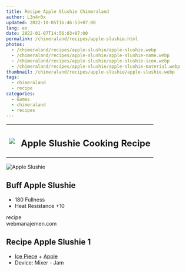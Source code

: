 ```yaml
---
title: Recipe Apple Slushie Chimeraland
author: L3n4r0x
updated: 2022-10-05T16:46:53+07:00
lang: en
date: 2022-01-07T14:56:03+07:00
permalink: /chimeraland/recipes/apple-slushie.html
photos:
  - /chimeraland/recipes/apple-slushie/apple-slushie.webp
  - /chimeraland/recipes/apple-slushie/apple-slushie-name.webp
  - /chimeraland/recipes/apple-slushie/apple-slushie-icon.webp
  - /chimeraland/recipes/apple-slushie/apple-slushie-material.webp
thumbnail: /chimeraland/recipes/apple-slushie/apple-slushie.webp
tags:
  - chimeraland
  - recipe
categories:
  - Games
  - chimeraland
  - recipes
---
```


<section id="bootstrap-wrapper">
  <link
    rel="stylesheet"
    href="https://rawcdn.githack.com/dimaslanjaka/Web-Manajemen/870a349/css/bootstrap-5-3-0-alpha3-wrapper.css"
  />
  <div class="row mb-2">
    <div class="col-md-12 mb-2">
      <table class="table" id="post-info">
        <tbody>
          <tr>
            <td>
              <img
                class="d-inline-block me-2"
                src="/chimeraland/recipes/apple-slushie/apple-slushie-icon.webp"
                width="auto"
                height="auto"
              />
            </td>
            <td><h1 class="fs-5">Apple Slushie Cooking Recipe</h1></td>
          </tr>
        </tbody>
      </table>
    </div>
  </div>
  <div class="card mb-2 bg-dark text-light">
    <div class="row g-0">
      <div class="col-sm-4 position-relative mb-2">
        <img
          src="/chimeraland/recipes/apple-slushie/apple-slushie-material.webp"
          class="card-img fit-cover w-100 h-100"
          alt="Apple Slushie"
          data-fancybox="true"
        />
      </div>
      <div class="col-sm-8 mb-2">
        <div class="card-body">
          <h2 class="card-title fs-5">Buff Apple Slushie</h2>
          <div class="card-text">
            <ul>
              <li>180 Fullness</li>
              <li>Heat Resistance +10</li>
            </ul>
          </div>
          <span class="badge rounded-pill bg-dark text-white">recipe</span>
        </div>
        <div class="card-footer text-end text-muted">webmanajemen.com</div>
      </div>
    </div>
  </div>
  <div class="row mb-2">
    <div class="col-12 col-lg-6 recipe-item mb-2">
      <div class="card">
        <div class="card-body">
          <h2 class="card-title fs-5">Recipe Apple Slushie 1</h2>
          <div class="card-text">
            <ul>
              <li>
                <a
                  class="text-decoration-none"
                  href="/chimeraland/materials/ice-piece.html"
                  >Ice Piece</a
                ><span> + </span
                ><a
                  class="text-decoration-none"
                  href="/chimeraland/materials/apple.html"
                  >Apple</a
                >
              </li>
              <li>Device: Mixer - Jam</li>
            </ul>
          </div>
        </div>
      </div>
    </div>
  </div>
</section>